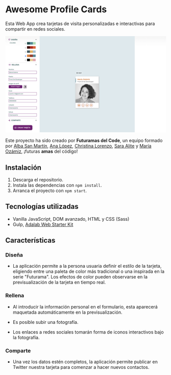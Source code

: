 # Awesome Profile Cards

Esta Web App crea tarjetas de visita personalizadas e interactivas para compartir en redes sociales.

![Captura de pantalla](https://github.com/mariaozamiz/awesome-profile-cards/blob/master/src/images/captura_pantalla.png)

Este proyecto ha sido creado por **Futuramas del Code**, un equipo formado por [Alba San Martín](https://github.com/albasmg), [Ana López](https://github.com/Analo-pez), [Christina Lorenzo](https://github.com/Cristinalorenzomontes), [Sara Alite](https://github.com/saraalite) y [María Ozámiz](https://www.linkedin.com/in/mariaozamiz/), ¡futuras **amas** del código!


## Instalación

1. Descarga el repositorio.
2. Instala las dependencias con ```npm install```.
3. Arranca el proyecto con ```npm start```.


## Tecnologías utilizadas

- Vanilla JavaScript, DOM avanzado, HTML y CSS (Sass)
- Gulp, [Adalab Web Starter Kit](https://github.com/Adalab/adalab-web-starter-kit)


## Características

### Diseña

- La aplicación permite a la persona usuaria definir el estilo de la tarjeta, eligiendo entre una paleta de color más tradicional o una inspirada en la serie "Futurama". Los efectos de color pueden observarse en la previsualización de la tarjeta en tiempo real.

### Rellena

- Al introducir la información personal en el formulario, esta aparecerá maquetada automáticamente en la previsualización.
  
- Es posible subir una fotografía.
  
- Los enlaces a redes sociales tomarán forma de iconos interactivos bajo la fotografía.

### Comparte

- Una vez los datos estén completos, la aplicación permite publicar en Twitter nuestra tarjeta para comenzar a hacer nuevos contactos.

<!-- 
### Diseño responsive, mobile first! 📱
  
### Uso avanzado de formularios HTML 📋

### Gestión de eventos en el navegador ⌨️

### Almacenamiento de datos en LocalStorage 🗄️ -->


